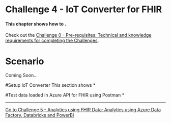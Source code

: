 # Challenge 4 - IoT Converter for FHIR

#### This chapter shows how to .

Check out the [Challenge 0 - Pre-requisites: Technical and knowledge requirements for completing the Challenges](./Challenge0-Prerequistes/ReadMe.md).

# Scenario
Coming Soon...

#Setup IoT Converter
This section shows 
*

#Test data loaded in Azure API for FHIR using Postman
* 


***

[Go to Challenge 5 - Analytics using FHIR Data: Analytics using Azure Data Factory, Databricks and PowerBI](../Challenge5-AzureDataAnalytics/ReadMe.md)
